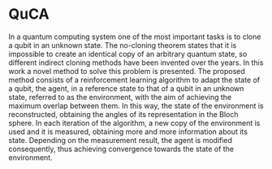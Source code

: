 # QuCA

In a quantum computing system one of the most important tasks is to clone a qubit in an unknown state. The no-cloning theorem states that it is impossible to create an identical copy of an arbitrary quantum state, so different indirect cloning methods have been invented over the years. In this work a novel method to solve this problem is presented.
The proposed method consists of a reinforcement learning algorithm to adapt the state of a qubit, the agent, in a reference state to that of a qubit in an unknown state, referred to as the environment, with the aim of achieving the maximum overlap between them. In this way, the state of the environment is reconstructed, obtaining the angles of its representation in the Bloch sphere. In each iteration of the algorithm, a new copy of the environment is used and it is measured, obtaining more and more information about its state. Depending on the measurement result, the agent is modified consequently, thus achieving convergence towards the state of the environment.
